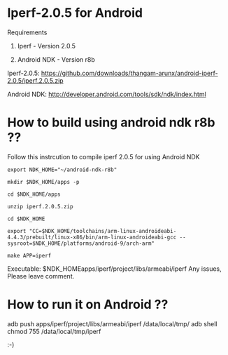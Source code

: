 Iperf-2.0.5 for Android
=======================
Requirements

1) Iperf - Version 2.0.5

2) Android NDK - Version r8b

Iperf-2.0.5: https://github.com/downloads/thangam-arunx/android-iperf-2.0.5/iperf.2.0.5.zip

Android NDK: http://developer.android.com/tools/sdk/ndk/index.html


How to build using android ndk r8b ??
=====================================

Follow this instrcution to compile iperf 2.0.5 for using Android NDK 
~~~~~~~~~~~~~~~~~~~~~~~~~~~~~~~~~~~~~~~~~~~~~~~~~~~~~~~~~~~~~~~~~~~~~~~~~~~~~~~~~~~~~~~~~~~~~~~~~~~~~~~~~~~~~~~~~~~~~~~~~~~~~~~~~~~~~~~~~~~~~~~~~~~~~~~~~~~~~~~
export NDK_HOME="~/android-ndk-r8b"

mkdir $NDK_HOME/apps -p

cd $NDK_HOME/apps

unzip iperf.2.0.5.zip

cd $NDK_HOME

export "CC=$NDK_HOME/toolchains/arm-linux-androideabi-4.4.3/prebuilt/linux-x86/bin/arm-linux-androideabi-gcc --sysroot=$NDK_HOME/platforms/android-9/arch-arm"

make APP=iperf
~~~~~~~~~~~~~~~~~~~~~~~~~~~~~~~~~~~~~~~~~~~~~~~~~~~~~~~~~~~~~~~~~~~~~~~~~~~~~~~~~~~~~~~~~~~~~~~~~~~~~~~~~~~~~~~~~~~~~~~~~~~~~~~~~~~~~~~~~~~~~~~~~~~~~~~~~~~~~~~

Executable: $NDK_HOMEapps/iperf/project/libs/armeabi/iperf
Any issues, Please leave comment.


How to run it on Android ??
===========================

adb push apps/iperf/project/libs/armeabi/iperf /data/local/tmp/
adb shell chmod 755 /data/local/tmp/iperf

:-)


